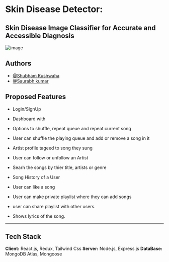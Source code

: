 
# Skin Disease Detector:
## Skin Disease Image Classifier for Accurate and Accessible Diagnosis
![image](https://github.com/shubhkush57/Skin-Disease/assets/76884219/c440e82b-c187-4b97-84df-82b41d84d758)


## Authors

- [@Shubham Kushwaha](https://github.com/Shubham-20205157)
- [@Saurabh kumar](https://github.com/utkrisht5)

## Proposed Features
- Login/SignUp
- Dashboard with
- Options to shuffle, repeat queue and repeat current song
- User can shuffle the playing queue and add or remove a song in it
- Artist  profile tageed to song they sung
- User can follow or unfollow an Artist
- Searh the songs by thier title, artists or genre
- Song History of a User
- User can like a song
- User can make private playlist where they can add songs


- user can share playlist with other users.
- Shows lyrics of the song.
---


## Tech Stack
**Client:** React.js, Redux, Tailwind Css
**Server:** Node.js, Express.js
**DataBase:** MongoDB Atlas, Mongoose
